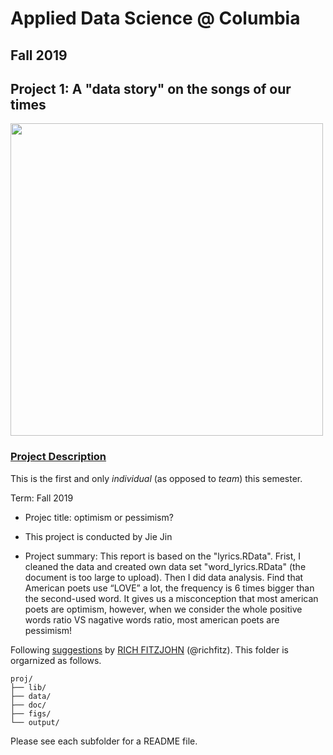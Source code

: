 # Applied Data Science @ Columbia
## Fall 2019
## Project 1: A "data story" on the songs of our times

<img src="figs/title1.jpeg" width="500">

### [Project Description](doc/)
This is the first and only *individual* (as opposed to *team*) this semester. 

Term: Fall 2019

+ Projec title: optimism or pessimism?
+ This project is conducted by Jie Jin

+ Project summary: This report is based on the "lyrics.RData". Frist, I cleaned the data and created own data set "word_lyrics.RData" (the document is too large to upload). Then I did data analysis. Find that American poets use “LOVE” a lot, the frequency is 6 times bigger than the second-used word. It gives us a misconception that most american poets are optimism, however, when we consider the whole positive words ratio VS nagative words ratio, most american poets are pessimism!

Following [suggestions](http://nicercode.github.io/blog/2013-04-05-projects/) by [RICH FITZJOHN](http://nicercode.github.io/about/#Team) (@richfitz). This folder is orgarnized as follows.

```
proj/
├── lib/
├── data/
├── doc/
├── figs/
└── output/
```

Please see each subfolder for a README file.
